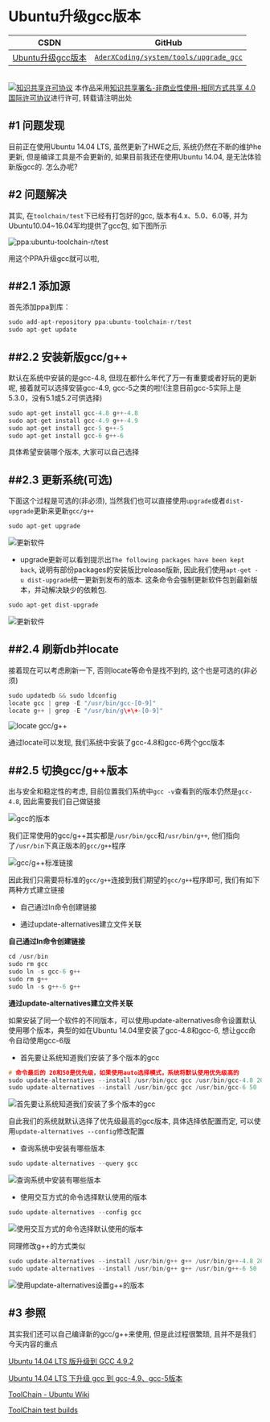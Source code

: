 Ubuntu升级gcc版本
=======


| CSDN | GitHub |
|:----:|:------:|
| [Ubuntu升级gcc版本](http://blog.csdn.net/gatieme/article/details/52871438) | [`AderXCoding/system/tools/upgrade_gcc`](https://github.com/gatieme/AderXCoding/tree/master/system/tool/upgrade_gcc) |


<br>
<a rel="license" href="http://creativecommons.org/licenses/by-nc-sa/4.0/"><img alt="知识共享许可协议" style="border-width:0" src="https://i.creativecommons.org/l/by-nc-sa/4.0/88x31.png" /></a>
本作品采用<a rel="license" href="http://creativecommons.org/licenses/by-nc-sa/4.0/">知识共享署名-非商业性使用-相同方式共享 4.0 国际许可协议</a>进行许可, 转载请注明出处
<br>



#1	问题发现
-------


目前正在使用Ubuntu 14.04 LTS, 虽然更新了HWE之后, 系统仍然在不断的维护he更新, 但是编译工具是不会更新的, 如果目前我还在使用Ubuntu 14.04, 是无法体验新版gcc的. 怎么办呢?



#2	问题解决
-------

其实, 在`toolchain/test`下已经有打包好的gcc, 版本有4.x、5.0、6.0等, 并为Ubuntu10.04~16.04军均提供了gcc包, 如下图所示

![ppa:ubuntu-toolchain-r/test](toolchain-ppa.png)


用这个PPA升级gcc就可以啦,


##2.1	添加源
-------

首先添加ppa到库：

```cpp
sudo add-apt-repository ppa:ubuntu-toolchain-r/test
sudo apt-get update
```


##2.2	安装新版gcc/g++
-------

默认在系统中安装的是gcc-4.8, 但现在都什么年代了万一有重要或者好玩的更新呢, 接着就可以选择安装gcc-4.9, gcc-5之类的啦!(注意目前gcc-5实际上是5.3.0，没有5.1或5.2可供选择)

```cpp
sudo apt-get install gcc-4.8 g++-4.8
sudo apt-get install gcc-4.9 g++-4.9
sudo apt-get install gcc-5 g++-5
sudo apt-get install gcc-6 g++-6
```

具体希望安装哪个版本, 大家可以自己选择


##2.3	更新系统(可选)
-------

下面这个过程是可选的(非必须), 当然我们也可以直接使用`upgrade`或者`dist-upgrade`更新来更新`gcc/g++`


```cpp
sudo apt-get upgrade
```

![更新软件](apt-get-upgrade.png)


*	upgrade更新可以看到提示出`The following packages have been kept back`, 说明有部份packages的安装版比release版新, 因此我们使用`apt-get -u dist-upgrade`统一更新到发布的版本. 这条命令会强制更新软件包到最新版本，并动解决缺少的依赖包.


```cpp
sudo apt-get dist-upgrade
```

![更新软件](apt-get-dist-upgrade.png)


##2.4	刷新db并locate
-------

接着现在可以考虑刷新一下, 否则locate等命令是找不到的, 这个也是可选的(非必须)

```cpp
sudo updatedb && sudo ldconfig
locate gcc | grep -E "/usr/bin/gcc-[0-9]"
locate g++ | grep -E "/usr/bin/g\+\+-[0-9]"
```

![locate gcc/g++](locate-gcc-g++.png)

通过locate可以发现, 我们系统中安装了gcc-4.8和gcc-6两个gcc版本


##2.5	切换gcc/g++版本
-------


出与安全和稳定性的考虑, 目前位置我们系统中`gcc -v`查看到的版本仍然是`gcc-4.8`, 因此需要我们自己做链接


![gcc的版本](gcc-version.png)


我们正常使用的gcc/g++其实都是`/usr/bin/gcc`和`/usr/bin/g++`, 他们指向了`/usr/bin`下真正版本的`gcc/g++`程序


![gcc/g++标准链接](ll-which-gcc-g++.png)



因此我们只需要将标准的`gcc/g++`连接到我们期望的`gcc/g++`程序即可, 我们有如下两种方式建立链接

*	自己通过ln命令创建链接

*	通过update-alternatives建立文件关联

**自己通过ln命令创建链接**


```cpp
cd /usr/bin
sudo rm gcc
sudo ln -s gcc-6 g++
sudo rm g++
sudo ln -s g++-6 g++
```

**通过update-alternatives建立文件关联**

如果安装了同一个软件的不同版本，可以使用update-alternatives命令设置默认使用哪个版本，典型的如在Ubuntu 14.04里安装了gcc-4.8和gcc-6, 想让gcc命令自动使用gcc-6版


*	首先要让系统知道我们安装了多个版本的gcc


```cpp
# 命令最后的 20和50是优先级，如果使用auto选择模式，系统将默认使用优先级高的
sudo update-alternatives --install /usr/bin/gcc gcc /usr/bin/gcc-4.8 20
sudo update-alternatives --install /usr/bin/gcc gcc /usr/bin/gcc-6 50
```



![首先要让系统知道我们安装了多个版本的gcc](update-alternatives--install.png)


自此我们的系统就默认选择了优先级最高的gcc版本, 具体选择依配置而定, 可以使用`update-alternatives --config`修改配置


*	查询系统中安装有哪些版本

```cpp
sudo update-alternatives --query gcc
```

![查询系统中安装有哪些版本](update-alternatives--query.png)

*	使用交互方式的命令选择默认使用的版本

```cpp
sudo update-alternatives --config gcc
```

![使用交互方式的命令选择默认使用的版本](update-alternatives--config.png)

同理修改g++的方式类似
```cpp
sudo update-alternatives --install /usr/bin/g++ g++ /usr/bin/g++-4.8 20
sudo update-alternatives --install /usr/bin/g++ g++ /usr/bin/g++-6 50
```

![使用update-alternatives设置g++的版本](update-alternatives-g++.png)

#3	参照
-------

其实我们还可以自己编译新的gcc/g++来使用, 但是此过程很繁琐, 且并不是我们今天内容的重点



[Ubuntu 14.04 LTS 版升级到 GCC 4.9.2](http://blog.sina.com.cn/s/blog_54dd80920102vvt6.html)


[Ubuntu 14.04 LTS 下升级 gcc 到 gcc-4.9、gcc-5版本](http://www.open-open.com/lib/view/open1454683984651.html)

[ToolChain - Ubuntu Wiki](https://wiki.ubuntu.com/ToolChain)

[ToolChain test builds](https://launchpad.net/~ubuntu-toolchain-r/+archive/ubuntu/test)

